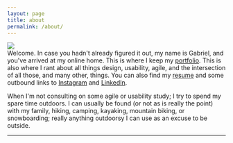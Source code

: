 ```yaml
---
layout: page
title: about
permalink: /about/
---
```


<img class="col one right" src="/img/prof_pic.jpg">

<br/>
Welcome. In case you hadn't already figured it out, my name is Gabriel, and you've arrived at my online home. This is where I keep my <a href="/portfolio">portfolio</a>. This is also where I rant about all things design, usability, agile, and the intersection of all those, and many other, things. You can also find my <a href="/resume">resume</a> and some outbound links to <a href="https://www.instagram.com/conceptkreator/?hl=en" target="_blank">Instagram</a> and <a href="https://www.linkedin.com/in/gabrielroth/" target="_blank">LinkedIn</a>.

When I'm not consulting on some agile or usability study; I try to spend my spare time outdoors. I can usually be found (or not as is really the point) with my family, hiking, camping, kayaking, mountain biking, or snowboarding; really anything outdoorsy I can use as an excuse  to be outside.
<br/>
<hr/>
<br/>
<span class="contacticon center">
	<a href="mailto:gabrielianroth@gmail.com"><i class="fa fa-envelope-square"></i></a>
	<a href="https://www.linkedin.com/in/gabrielroth/" target="_blank"><i class="fa fa-linkedin-square"></i></a>
	<a href="https://www.instagram.com/conceptkreator/?hl=en" target="_blank"><i class="fa fa-instagram"></i></a>
	<a href="https://twitter.com" target="_blank"><i class="fa fa-twitter-square"></i></a>
</span>

<div class="col three caption">
</div>